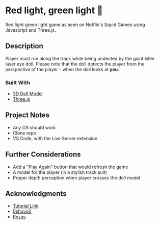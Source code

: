 # Red light, green light 🏃
Red light green light game as seen on Netflix's Squid Games using Javascript and Three.js.

## Description

Player must run along the track while being undected by the giant killer laser eye doll. Please note that the doll detects the player from the perspective of the player - when the doll looks at **you**.

### Built With

* [3D Doll Model](https://sketchfab.com/3d-models/squid-game-giant-doll-7afd49dd07714651a6afa1fc4aac8576)
* [Three.js](https://threejs.org/docs/)

## Project Notes

* Any OS should work
* Clone repo
* VS Code, with the Live Server extension 

## Further Considerations

* Add a "Play Again" button that would refresh the game
* A model for the player (in a stylish track suit)
* Proper depth perception when player crosses the doll model

## Acknowledgments

* [Tutorial Link](https://www.youtube.com/watch?v=4HSxX-EKJjw)
* [0shuvo0](https://github.com/0shuvo0/squidgame)
* [Ryzas](https://sketchfab.com/3d-models/squid-game-giant-doll-7afd49dd07714651a6afa1fc4aac8576)
